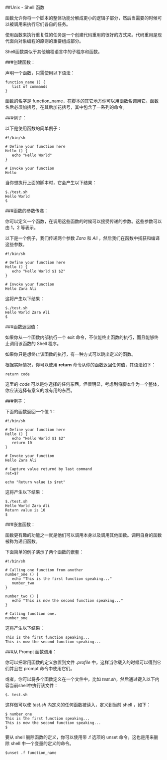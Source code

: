 ##Unix - Shell 函数

 函数允许你将一个脚本的整体功能分解成更小的逻辑子部分，然后当需要的时候可以被调用来执行它们各自的任务。

使用函数来执行重复性的任务是一个创建代码重用的很好的方式来。代码重用是现代面向对象编程的原则的重要组成部分。

Shell函数类似于其他编程语言中的子程序和函数。

###创建函数：

声明一个函数，只需使用以下语法：

    function_name () { 
       list of commands
    }

函数的名字是 function_name，在脚本的其它地方你可以用函数名调用它。函数名后必须加括号，在其后加花括号，其中包含了一系列的命令。

###例子：

以下是使用函数的简单例子：

    #!/bin/sh
    
    # Define your function here
    Hello () {
       echo "Hello World"
    }
    
    # Invoke your function
    Hello

当你想执行上面的脚本时，它会产生以下结果：

    $./test.sh
    Hello World
    $

###函数的参数传递：

你可以定义一个函数，在调用这些函数的时候可以接受传递的参数。这些参数可以由 $1，$2 等表示。

以下是一个例子，我们传递两个参数 *Zara* 和 *Ali* ，然后我们在函数中捕获和编译这些参数。

    #!/bin/sh
    
    # Define your function here
    Hello () {
       echo "Hello World $1 $2"
    }
    
    # Invoke your function
    Hello Zara Ali

这将产生以下结果：

    $./test.sh
    Hello World Zara Ali
    $

###函数返回值：

如果你从一个函数内部执行一个 exit 命令，不仅能终止函数的执行，而且能够终止调用该函数的 Shell 程序。

如果你只是想终止该函数的执行，有一种方式可以跳出定义的函数。

根据实际情况，你可以使用 **return** 命令从你的函数返回任何值，其语法如下：

    return code

这里的 *code* 可以是你选择的任何东西，但很明显，考虑到将脚本作为一个整体，你应该选择有意义的或有用的东西。

###例子：

下面的函数返回一个值 1：

    #!/bin/sh
    
    # Define your function here
    Hello () {
       echo "Hello World $1 $2"
       return 10
    }
    
    # Invoke your function
    Hello Zara Ali
    
    # Capture value returnd by last command
    ret=$?
    
    echo "Return value is $ret"

这将产生以下结果：

    $./test.sh
    Hello World Zara Ali
    Return value is 10
    $

###嵌套函数：

函数更有趣的功能之一就是他们可以调用本身以及调用其他函数。调用自身的函数被称为递归函数。

下面简单的例子演示了两个函数的嵌套：

    #!/bin/sh
    
    # Calling one function from another
    number_one () {
       echo "This is the first function speaking..."
       number_two
    }
    
    number_two () {
       echo "This is now the second function speaking..."
    }
    
    # Calling function one.
    number_one

这将产生以下结果：

    This is the first function speaking...
    This is now the second function speaking...

###从 Prompt 函数调用：

你可以把常用函数的定义放置到文件 *.profile* 中，这样当你载入的时候可以得到它们并且在 prompt 命令中使用它们。

或者，你可以将多个函数定义在一个文件中，比如 *test.sh*，然后通过键入以下内容当前shell中执行该文件：

    $. test.sh

这样做可以使 *test.sh* 内定义的任何函数被读入，定义到当前 shell ，如下：

    $ number_one
    This is the first function speaking...
    This is now the second function speaking...
    $

要从 shell 删除函数的定义，你可以使用带 .f 选项的 unset 命令。这也是用来删除 shell 中一个变量的定义的命令。

    $unset .f function_name
